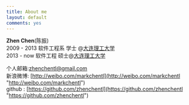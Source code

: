 ```yaml
---
title: About me
layout: default
comments: yes
---
```

  
**Zhen Chen**(陈振)   
2009 - 2013 软件工程系 学士 @[大连理工大学](http://www.dlut.edu.cn/)   
2013 - now 软件工程 硕士@[大连理工大学](http://www.dlut.edu.cn/)

个人邮箱:[zhenchentl@gmail.com](zhenchentl@gmail.com "zhenchentl@gmail.com")      
新浪微博: [http://weibo.com/markchentl](http://weibo.com/markchentl "http://weibo.com/markchentl")   
github : [https://github.com/zhenchentl](https://github.com/zhenchentl "https://github.com/zhenchentl")